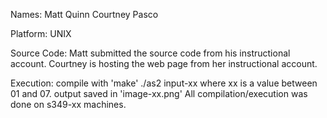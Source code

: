 Names:
	Matt Quinn
	Courtney Pasco

Platform:
	UNIX

Source Code:
	Matt submitted the source code from his instructional account. Courtney is hosting the web page from her instructional account.

Execution:
	compile with 'make'
	./as2 input-xx
		where xx is a value between 01 and 07.
	output saved in 'image-xx.png'
	All compilation/execution was done on s349-xx machines.